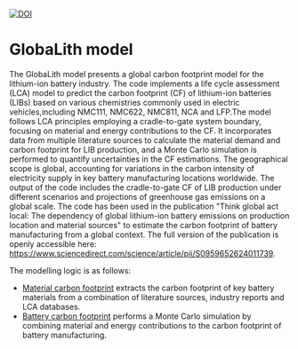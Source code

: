[![DOI](https://zenodo.org/badge/DOI/10.5281/zenodo.13768666.svg)](https://doi.org/10.5281/zenodo.13768666)

# GlobaLith model

The GlobaLith model presents a global carbon footprint model for the lithium-ion battery industry. The code implements a life cycle assessment (LCA) model to predict the carbon footprint (CF) of lithium-ion batteries (LIBs) based on various chemistries commonly used in electric vehicles,including NMC111, NMC622, NMC811, NCA and LFP.The model follows LCA principles employing a cradle-to-gate system boundary, focusing on material and energy contributions to the CF. It incorporates data from multiple literature sources to calculate the material demand and carbon footprint for LIB production, and a Monte Carlo simulation is performed to quantify uncertainties in the CF estimations. The geographical scope 
is global, accounting for variations in the carbon intensity of electricity supply in key battery manufacturing locations worldwide. The output of the code includes the cradle-to-gate CF of LIB production under different scenarios and projections of greenhouse gas emissions on a global scale. The code has been used in the publication "Think global act local: The dependency of global lithium-ion battery emissions on production location and material sources" to estimate the carbon footprint of battery manufacturing from a global context. 
The full version of the publication is openly accessible here: https://www.sciencedirect.com/science/article/pii/S0959652624011739.

The modelling logic is as follows:
* [Material carbon footprint](Material_carbon_footprint) extracts the carbon footprint of key battery materials from a combination of literature sources, industry reports and LCA databases.
* [Battery carbon footprint](Battery_carbon_footprint.ipynb) performs a Monte Carlo simulation by combining material and energy contributions to the carbon footprint of battery manufacturing.
